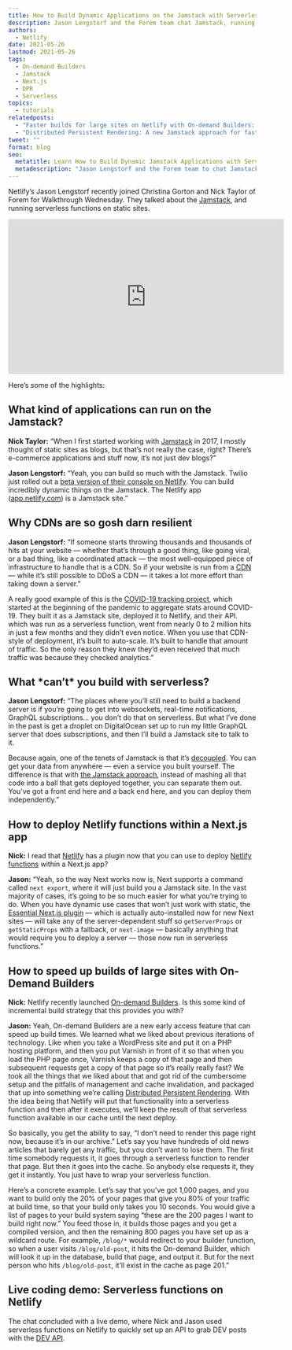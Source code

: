 ```yaml
---
title: How to Build Dynamic Applications on the Jamstack with Serverless Functions
description: Jason Lengstorf and the Forem team chat Jamstack, running serverless functions on static sites, and how on-demand builders can speed up your build times.
authors:
  - Netlify
date: 2021-05-26
lastmod: 2021-05-26
tags:
  - On-demand Builders
  - Jamstack
  - Next.js
  - DPR
  - Serverless
topics:
  - tutorials
relatedposts:
  - "Faster builds for large sites on Netlify with On-demand Builders: Now in early access"
  - "Distributed Persistent Rendering: A new Jamstack approach for faster builds"
tweet: ""
format: blog
seo:
  metatitle: Learn How to Build Dynamic Jamstack Applications with Serverless Functions
  metadescription: "Jason Lengstorf and the Forem team to chat Jamstack, running serverless functions on static sites, and how on-demand builders can speed up your build times."
---
```

Netlify’s Jason Lengstorf recently joined Christina Gorton and Nick Taylor of Forem for Walkthrough Wednesday. They talked about the [Jamstack](https://www.netlify.com/jamstack/), and running serverless functions on static sites.

<iframe width="560" height="315" src="https://www.youtube.com/embed/dXr0iJE10tQ" title="YouTube video player" frameborder="0" allow="accelerometer; autoplay; clipboard-write; encrypted-media; gyroscope; picture-in-picture" allowfullscreen></iframe>


Here’s some of the highlights:

## What kind of applications can run on the Jamstack?

**Nick Taylor:** “When I first started working with [Jamstack](https://jamstack.org/) in 2017, I mostly thought of static sites as blogs, but that’s not really the case, right? There’s e-commerce applications and stuff now, it’s not just dev blogs?”

**Jason Lengstorf:** “Yeah, you can build so much with the Jamstack. Twilio just rolled out a [beta version of their console on Netlify](https://www.twilio.com/blog/bridging-legacy-and-future-platforms). You can build incredibly dynamic things on the Jamstack. The Netlify app ([app.netlify.com](https://app.netlify.com/)) is a Jamstack site.”

## Why CDNs are so gosh darn resilient

**Jason Lengstorf:** “If someone starts throwing thousands and thousands of hits at your website — whether that’s through a good thing, like going viral, or a bad thing, like a coordinated attack — the most well-equipped piece of infrastructure to handle that is a CDN. So if your website is run from a [CDN](https://www.netlify.com/tags/cdn/) — while it’s still possible to DDoS a CDN — it takes a lot more effort than taking down a server.”

A really good example of this is the [COVID-19 tracking project](https://www.netlify.com/blog/2020/07/06/how-the-covid-tracking-project-scaled-from-0-to-2m-api-requests-in-3-months/), which started at the beginning of the pandemic to aggregate stats around COVID-19. They built it as a Jamstack site, deployed it to Netlify, and their API. which was run as a serverless function, went from nearly 0 to 2 million hits in just a few months and they didn’t even notice. When you use that CDN-style of deployment, it’s built to auto-scale. It’s built to handle that amount of traffic. So the only reason they knew they’d even received that much traffic was because they checked analytics.”

## What \*can’t\* you build with serverless?

**Jason Lengstorf:** “The places where you’ll still need to build a backend server is if you’re going to get into websockets, real-time notifications, GraphQL subscriptions… you don’t do that on serverless. But what I’ve done in the past is get a droplet on DigitalOcean set up to run my little GraphQL server that does subscriptions, and then I’ll build a Jamstack site to talk to it.

Because again, one of the tenets of Jamstack is that it’s [decoupled](https://jamstack.org/glossary/decoupling). You can get your data from anywhere — even a service you built yourself. The difference is that with [the Jamstack approach](https://jamstack.org/best-practices/), instead of mashing all that code into a ball that gets deployed together, you can separate them out. You’ve got a front end here and a back end here, and you can deploy them independently.”



## How to deploy Netlify functions within a Next.js app

**Nick:** I read that [Netlify](https://www.netlify.com/) has a plugin now that you can use to deploy [Netlify functions](https://www.netlify.com/products/functions/) within a Next.js app?

**Jason:** “Yeah, so the way Next works now is, Next supports a command called `next export`, where it will just build you a Jamstack site. In the vast majority of cases, it’s going to be so much easier for what you’re trying to do. When you have dynamic use cases that won’t just work with static, the [Essential Next.js plugin](https://www.netlify.com/blog/2021/03/16/try-the-new-essential-next.js-plugin-now-with-auto-install/) — which is actually auto-installed now for new Next sites — will take any of the server-dependent stuff so `getServerProps` or `getStaticProps` with a fallback, or `next-image` — basically anything that would require you to deploy a server — those now run in serverless functions.”

## How to speed up builds of large sites with On-Demand Builders

**Nick:** Netlify recently launched [On-demand Builders](https://www.netlify.com/blog/2021/04/14/faster-builds-for-large-sites-on-netlify-with-on-demand-builders-now-in-early-access/). Is this some kind of incremental build strategy that this provides you with?

**Jason:** Yeah, On-demand Builders are a new early access feature that can speed up build times. We learned what we liked about previous iterations of technology. Like when you take a WordPress site and put it on a PHP hosting platform, and then you put Varnish in front of it so that when you load the PHP page once, Varnish keeps a copy of that page and then subsequent requests get a copy of that page so it’s really really fast? We took all the things that we liked about that and got rid of the cumbersome setup and the pitfalls of management and cache invalidation, and packaged that up into something we’re calling [Distributed Persistent Rendering](https://www.netlify.com/blog/2021/04/14/distributed-persistent-rendering-a-new-jamstack-approach-for-faster-builds/). With the idea being that Netlify will put that functionality into a serverless function and then after it executes, we’ll keep the result of that serverless function available in our cache until the next deploy.

So basically, you get the ability to say, “I don’t need to render this page right now, because it’s in our archive.” Let’s say you have hundreds of old news articles that barely get any traffic, but you don’t want to lose them. The first time somebody requests it, it goes through a serverless function to render that page. But then it goes into the cache. So anybody else requests it, they get it instantly. You just have to wrap your serverless function.

Here’s a concrete example. Let’s say that you’ve got 1,000 pages, and you want to build only the 20% of your pages that give you 80% of your traffic at build time, so that your build only takes you 10 seconds. You would give a list of pages to your build system saying “these are the 200 pages I want to build right now.” You feed those in, it builds those pages and you get a compiled version, and then the remaining 800 pages you have set up as a wildcard route. For example, `/blog/*` would redirect to your builder function, so when a user visits `/blog/old-post`, it hits the On-demand Builder, which will look it up in the database, build that page, and output it. But for the next person who hits `/blog/old-post`, it’ll exist in the cache as page 201.”



## Live coding demo: Serverless functions on Netlify

The chat concluded with a live demo, where Nick and Jason used serverless functions on Netlify to quickly set up an API to grab DEV posts with the [DEV API](https://docs.forem.com/api/).
